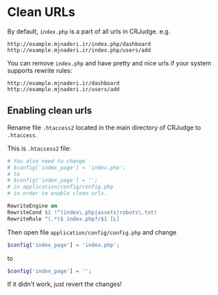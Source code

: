 # Clean URLs

By default, `index.php` is a part of all urls in CRJudge. e.g.

    http://example.mjnaderi.ir/index.php/dashboard
    http://example.mjnaderi.ir/index.php/users/add

You can remove `index.php` and have pretty and nice urls if your system supports rewrite rules:

    http://example.mjnaderi.ir/dashboard
    http://example.mjnaderi.ir/users/add

## Enabling clean urls

Rename file `.htaccess2` located in the main directory of CRJudge to `.htaccess`.

This is `.htaccess2` file:

```apache
# You also need to change 
# $config['index_page'] = 'index.php';
# to
# $config['index_page'] = '';
# in application/config/config.php
# in order to enable clean urls.

RewriteEngine on
RewriteCond $1 !^(index\.php|assets|robots\.txt)
RewriteRule ^(.*)$ index.php?/$1 [L]
```

Then open file `application/config/config.php` and change

```php
$config['index_page'] = 'index.php';
```

to

```php
$config['index_page'] = '';
```

If it didn't work, just revert the changes!

